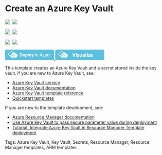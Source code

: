# Create an Azure Key Vault

<IMG SRC="https://azbotstorage.blob.core.windows.net/badges/101-key-vault-create/PublicLastTestDate.svg" />&nbsp;
<IMG SRC="https://azbotstorage.blob.core.windows.net/badges/101-key-vault-create/PublicDeployment.svg" />&nbsp;

<IMG SRC="https://azbotstorage.blob.core.windows.net/badges/101-key-vault-create/FairfaxLastTestDate.svg" />&nbsp;
<IMG SRC="https://azbotstorage.blob.core.windows.net/badges/101-key-vault-create/FairfaxDeployment.svg" />&nbsp;

<IMG SRC="https://azbotstorage.blob.core.windows.net/badges/101-key-vault-create/BestPracticeResult.svg" />&nbsp;
<IMG SRC="https://azbotstorage.blob.core.windows.net/badges/101-key-vault-create/CredScanResult.svg" />&nbsp;

<a href="https://portal.azure.com/#create/Microsoft.Template/uri/https%3A%2F%2Fraw.githubusercontent.com%2FAzure%2Fazure-quickstart-templates%2Fmaster%2F101-key-vault-create%2Fazuredeploy.json" target="_blank">
    <img src="https://raw.githubusercontent.com/Azure/azure-quickstart-templates/master/1-CONTRIBUTION-GUIDE/images/deploytoazure.png"/>
</a>
<a href="http://armviz.io/#/?load=https%3A%2F%2Fraw.githubusercontent.com%2FAzure%2Fazure-quickstart-templates%2Fmaster%2F101-key-vault-create%2Fazuredeploy.json" target="_blank">
    <img src="https://raw.githubusercontent.com/Azure/azure-quickstart-templates/master/1-CONTRIBUTION-GUIDE/images/visualizebutton.png"/>
</a>

This template creates an Azure Key Vault and a secret stored inside the key vault. If you are new to Azure Key Vault, see:

- [Azure Key Vault service](https://azure.microsoft.com/services/key-vault/)
- [Azure Key Vault documentation](https://docs.microsoft.com/azure/key-vault/)
- [Azure Key Vault template reference](https://docs.microsoft.com/azure/templates/microsoft.keyvault/allversions)
- [Quickstart templates](https://azure.microsoft.com/resources/templates/?resourceType=Microsoft.Keyvault)

If you are new to the template development, see:

- [Azure Resource Manager documentation](https://docs.microsoft.com/en-us/azure/azure-resource-manager/)
- [Use Azure Key Vault to pass secure parameter value during deployment](https://docs.microsoft.com/azure/azure-resource-manager/resource-manager-keyvault-parameter)
- [Tutorial: Integrate Azure Key Vault in Resource Manager Template deployment](https://docs.microsoft.com/azure/azure-resource-manager/resource-manager-tutorial-use-key-vault)

Tags: Azure Key Vault, Key Vault, Secrets, Resource Manager, Resource Manager templates, ARM templates
